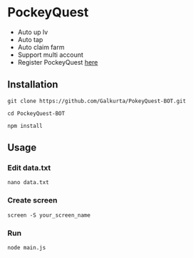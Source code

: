 # PockeyQuest

- Auto up lv
- Auto tap
- Auto claim farm
- Support multi account
- Register PockeyQuest [here](https://t.me/pokequest_bot/app?startapp=lgMcyMN13a)

## Installation
```
git clone https://github.com/Galkurta/PokeyQuest-BOT.git
```
```
cd PockeyQuest-BOT
```
```
npm install
```
## Usage
### Edit data.txt
```
nano data.txt
```
### Create screen
```
screen -S your_screen_name
```
### Run
```
node main.js
```